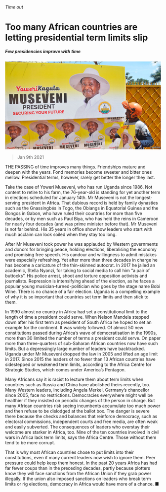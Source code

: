 ###### Time out

# Too many African countries are letting presidential term limits slip 

##### Few presidencies improve with time 

![image](images/20210109_LDP001_0.jpg) 

> Jan 9th 2021 


THE PASSING of time improves many things. Friendships mature and deepen with the years. Fond memories become sweeter and bitter ones mellow. Presidential terms, however, rarely get better the longer they last.


Take the case of Yoweri Museveni, who has run Uganda since 1986. Not content to retire to his farm, the 76-year-old is standing for yet another term in elections scheduled for January 14th. Mr Museveni is not the longest-serving president in Africa. That dubious record is held by family dynasties such as the Gnassingbés in Togo, the Obiangs in Equatorial Guinea and the Bongos in Gabon, who have ruled their countries for more than five decades, or by men such as Paul Biya, who has held the reins in Cameroon for nearly four decades (and was prime minister before that). Mr Museveni is not far behind. His 35 years in office show how leaders who start with much acclaim can look soiled when they stay too long.



After Mr Museveni took power he was applauded by Western governments and donors for bringing peace, holding elections, liberalising the economy and promising free speech. His candour and willingness to admit mistakes were especially refreshing. Yet after more than three decades in charge he has become a caricature of the thin-skinned autocrat. In 2017 he jailed an academic, Stella Nyanzi, for taking to social media to call him “a pair of buttocks”. His police arrest, shoot and torture opposition activists and journalists. Repression is intensifying ahead of the election, as he faces a popular young musician-turned-politician who goes by the stage name Bobi Wine. There is no chance of a fair election. Uganda is a compelling example of why it is so important that countries set term limits and then stick to them.


In 1990 almost no country in Africa had set a constitutional limit to the length of time a president could serve. When Nelson Mandela stepped down after his first term as president of South Africa he hoped to set an example for the continent. It was widely followed. Of almost 50 new constitutions passed during Africa’s wave of democratisation in the 1990s, more than 30 limited the number of terms a president could serve. On paper more than three-quarters of sub-Saharan African countries now have such limits. But a depressingly large number of leaders have backtracked. Uganda under Mr Museveni dropped the law in 2005 and lifted an age limit in 2017. Since 2015 the leaders of no fewer than 13 African countries have sidestepped or weakened term limits, according to the Africa Centre for Strategic Studies, which comes under America’s Pentagon.


Many Africans say it is racist to lecture them about term limits when countries such as Russia and China have abolished theirs recently, too. Many Western leaders, including Angela Merkel, Germany’s chancellor since 2005, face no restrictions. Democracies everywhere might well be healthier if they insisted on periodic changes of the person in charge. But many African countries risk seeing incumbents accumulate too much power and then refuse to be dislodged at the ballot box. The danger is severe there because the checks and balances that reinforce democracy, such as electoral commissions, independent courts and free media, are often weak and easily subverted. The consequences of leaders who overstay their welcome are starker in Africa, too. Nine of the ten countries involved in civil wars in Africa lack term limits, says the Africa Centre. Those without them tend to be more corrupt.


That is why most African countries chose to put limits into their constitutions, even if many current leaders now wish to ignore them. Peer pressure could help keep them honest. In the past 20 years Africa has had far fewer coups than in the preceding decades, partly because plotters know they will face sanctions from the African Union if they grab power illegally. If the union also imposed sanctions on leaders who break term limits or rig elections, democracy in Africa would have more of a chance. ■


